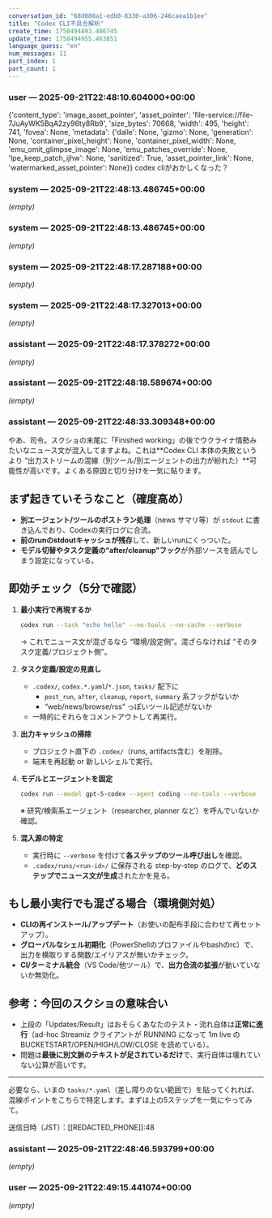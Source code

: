 ```yaml
---
conversation_id: "68d080a1-edb0-8330-a306-246caea1b1ee"
title: "Codex CLI不具合解析"
create_time: 1758494893.486745
update_time: 1758494955.463851
language_guess: "en"
num_messages: 11
part_index: 1
part_count: 1
---
```


### user — 2025-09-21T22:48:10.604000+00:00

{'content_type': 'image_asset_pointer', 'asset_pointer': 'file-service://file-7JuAyWK5BqA2zy96ty8Rb9', 'size_bytes': 70668, 'width': 495, 'height': 741, 'fovea': None, 'metadata': {'dalle': None, 'gizmo': None, 'generation': None, 'container_pixel_height': None, 'container_pixel_width': None, 'emu_omit_glimpse_image': None, 'emu_patches_override': None, 'lpe_keep_patch_ijhw': None, 'sanitized': True, 'asset_pointer_link': None, 'watermarked_asset_pointer': None}}
codex cliがおかしくなった？

### system — 2025-09-21T22:48:13.486745+00:00

_(empty)_

### system — 2025-09-21T22:48:13.486745+00:00

_(empty)_

### system — 2025-09-21T22:48:17.287188+00:00

_(empty)_

### system — 2025-09-21T22:48:17.327013+00:00

_(empty)_

### assistant — 2025-09-21T22:48:17.378272+00:00

_(empty)_

### assistant — 2025-09-21T22:48:18.589674+00:00

_(empty)_

### assistant — 2025-09-21T22:48:33.309348+00:00

やあ、司令。スクショの末尾に「Finished working」の後でウクライナ情勢みたいなニュース文が混入してますよね。これは**Codex CLI 本体の失敗というより “出力ストリームの混線（別ツール/別エージェントの出力が紛れた）**可能性が高いです。よくある原因と切り分けを一気に貼ります。

## まず起きていそうなこと（確度高め）
- **別エージェント/ツールのポストラン処理**（news サマリ等）が `stdout` に書き込んでおり、Codexの実行ログに合流。
- **前のrunのstdoutキャッシュが残存**して、新しいrunにくっついた。
- **モデル切替やタスク定義の“after/cleanup”フック**が外部ソースを読んでしまう設定になっている。

## 即効チェック（5分で確認）
1) **最小実行で再現するか**  
   ```bash
   codex run --task "echo hello" --no-tools --no-cache --verbose
   ```
   → これでニュース文が混ざるなら “環境/設定側”。混ざらなければ “そのタスク定義/プロジェクト側”。

2) **タスク定義/設定の見直し**  
   - `.codex/`, `codex.*.yaml`/`*.json`, `tasks/` 配下に  
     - `post_run`, `after`, `cleanup`, `report`, `summary` 系フックがないか  
     - “web/news/browse/rss” っぽいツール記述がないか  
   - 一時的にそれらをコメントアウトして再実行。

3) **出力キャッシュの掃除**  
   - プロジェクト直下の `.codex/`（runs, artifacts含む）を削除。  
   - 端末を再起動 or 新しいシェルで実行。

4) **モデルとエージェントを固定**  
   ```bash
   codex run --model gpt-5-codex --agent coding --no-tools --verbose
   ```
   ※ 研究/検索系エージェント（researcher, planner など）を呼んでいないか確認。

5) **混入源の特定**  
   - 実行時に `--verbose` を付けて**各ステップのツール呼び出し**を確認。  
   - `.codex/runs/<run-id>/` に保存される step-by-step のログで、**どのステップでニュース文が生成**されたかを見る。

## もし最小実行でも混ざる場合（環境側対処）
- **CLIの再インストール/アップデート**（お使いの配布手段に合わせて再セットアップ）。  
- **グローバルなシェル初期化**（PowerShellのプロファイルやbashのrc）で、出力を横取りする関数/エイリアスが無いかチェック。  
- **CI/ターミナル統合**（VS Code/他ツール）で、**出力合流の拡張**が動いていないか無効化。

## 参考：今回のスクショの意味合い
- 上段の「Updates/Result」はおそらくあなたのテスト・流れ自体は**正常に進行**（ad-hoc Streamiz クライアントが RUNNING になって 1m live の BUCKETSTART/OPEN/HIGH/LOW/CLOSE を読めている）。  
- 問題は**最後に別文脈のテキストが足されているだけ**で、実行自体は壊れていない公算が高いです。

---

必要なら、いまの `tasks/*.yaml`（差し障りのない範囲で）を貼ってくれれば、混線ポイントをこちらで特定します。まずは上の5ステップを一気にやってみて。

送信日時（JST）：[[REDACTED_PHONE]]:48

### assistant — 2025-09-21T22:48:46.593799+00:00

_(empty)_

### user — 2025-09-21T22:49:15.441074+00:00

_(empty)_
